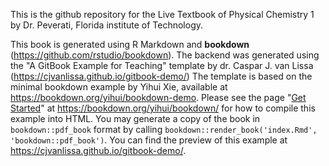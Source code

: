 This is the github repository for the Live Textbook of Physical Chemistry 1 by Dr. Peverati, Florida institute of Technology.

This book is generated using R Markdown and **bookdown** (https://github.com/rstudio/bookdown). 
The backend was generated using the "A GitBook Example for Teaching" template by dr. Caspar J. van Lissa (https://cjvanlissa.github.io/gitbook-demo/)
The template is based on the minimal bookdown example by Yihui Xie, available at
https://bookdown.org/yihui/bookdown-demo.
Please see the page "[Get Started](https://bookdown.org/yihui/bookdown/get-started.html)" at https://bookdown.org/yihui/bookdown/ for how to compile this example into HTML. You may generate a copy of the book in `bookdown::pdf_book` format by calling `bookdown::render_book('index.Rmd', 'bookdown::pdf_book')`. 
You can find the preview of this example at https://cjvanlissa.github.io/gitbook-demo/.
